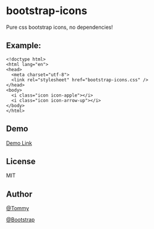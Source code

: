 # **bootstrap-icons**

Pure css bootstrap icons, no dependencies!

## Example:

```
<!doctype html>
<html lang="en">
<head>
  <meta charset="utf-8">
  <link rel="stylesheet" href="bootstrap-icons.css" />
</head>
<body>
  <i class="icon icon-apple"></i>
  <i class="icon icon-arrow-up"></i>
</body>
</html>
  ```
  

## Demo
[Demo Link](http://htmlpreview.github.io/?https://github.com/redfish-d86e/bootstrap-icons/blob/main/index.html)

## License

MIT

## Author

[@Tommy](https://github.com/redfish-d86e/bootstrap-icons)

[@Bootstrap](https://github.com/twbs/bootstrap)